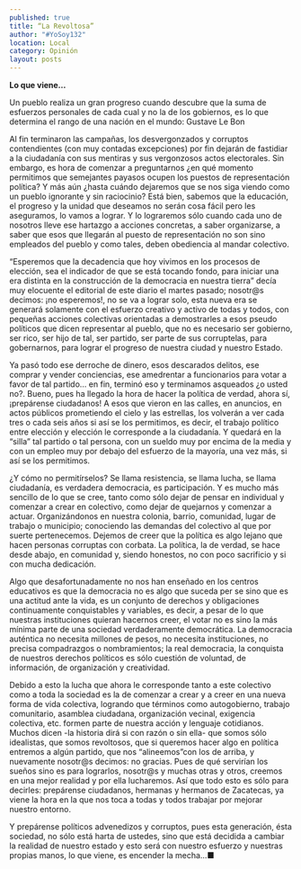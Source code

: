 ```yaml
---
published: true
title: “La Revoltosa”
author: "#YoSoy132"
location: Local
category: Opinión
layout: posts
---
```


**Lo que viene…**

Un pueblo realiza un gran progreso cuando descubre 
que la suma de esfuerzos personales de cada cual 
y no la de los gobiernos, es lo que determina 
el rango de una nación en el mundo:
Gustave Le Bon

Al fin terminaron las campañas, los desvergonzados y corruptos contendientes (con muy contadas excepciones) por fin dejarán de fastidiar a la ciudadanía con sus mentiras y sus vergonzosos actos electorales. Sin embargo, es hora de comenzar a preguntarnos ¿en qué momento permitimos que semejantes payasos ocupen los puestos de representación política? Y más aún ¿hasta cuándo dejaremos que se nos siga viendo como un pueblo ignorante y sin raciocinio? Está bien, sabemos que la educación, el progreso y la unidad que deseamos no serán cosa fácil pero les aseguramos, lo vamos a lograr. Y lo lograremos sólo cuando cada uno de nosotros lleve ese hartazgo a acciones concretas, a saber organizarse, a saber que esos que llegarán al puesto de representación no son sino empleados del pueblo y como tales, deben obediencia al mandar colectivo.

“Esperemos que la decadencia que hoy vivimos en los procesos de elección, sea el indicador de que se está tocando fondo, para iniciar una era distinta en la construcción de la democracia en nuestra tierra” decía muy elocuente el editorial de este diario el martes pasado; nosotr@s decimos: ¡no esperemos!, no se va a lograr solo, esta nueva era se generará solamente con el esfuerzo creativo y activo de todas y todos, con pequeñas acciones colectivas orientadas a demostrarles a esos pseudo políticos que dicen representar al pueblo, que no es necesario ser gobierno, ser rico, ser hijo de tal, ser partido, ser parte de sus corruptelas, para gobernarnos, para lograr el progreso de nuestra ciudad y nuestro Estado. 

Ya pasó todo ese derroche de dinero, esos descarados delitos, ese comprar y vender conciencias, ese amedrentar a funcionarios para votar a favor de tal partido… en fin, terminó eso y terminamos asqueados ¿o usted no?. Bueno, pues ha llegado la hora de hacer la política de verdad, ahora sí, ¡prepárense ciudadanos! A esos que vieron en las calles, en anuncios, en actos públicos prometiendo el cielo y las estrellas, los volverán a ver cada tres o cada seis años si así se los permitimos, es decir, el trabajo político entre elección y elección le corresponde a la ciudadanía. Y quedará en la “silla” tal partido o tal persona, con un sueldo muy por encima de la media y con un empleo muy por debajo del esfuerzo de la mayoría, una vez más, si así se los permitimos. 

¿Y cómo no permitírselos? Se llama resistencia, se llama lucha, se llama ciudadanía, es verdadera democracia, es participación. Y es mucho más sencillo de lo que se cree, tanto como sólo dejar de pensar en individual y comenzar a crear en colectivo, como dejar de quejarnos y comenzar a actuar. Organizándonos en nuestra colonia, barrio, comunidad, lugar de trabajo o municipio; conociendo las demandas del colectivo al que por suerte pertenecemos. Dejemos de creer que la política es algo lejano que hacen personas corruptas con corbata. La política, la de verdad, se hace desde abajo, en comunidad y, siendo honestos, no con poco sacrificio y si con mucha dedicación.

Algo que desafortunadamente no nos han enseñado en los centros educativos es que la democracia no es algo que suceda per se sino que es una actitud ante la vida, es un conjunto de derechos y obligaciones continuamente conquistables y variables, es decir, a pesar de lo que nuestras instituciones quieran hacernos creer, el votar no es sino la más mínima parte de una sociedad verdaderamente democrática. La democracia auténtica no necesita millones de pesos, no necesita instituciones, no precisa compadrazgos o nombramientos; la real democracia, la conquista de nuestros derechos políticos es sólo cuestión de voluntad, de información, de organización y creatividad. 

Debido a esto la lucha que ahora le corresponde tanto a este colectivo como a toda la sociedad es la de comenzar a crear y a creer en una nueva forma de vida colectiva, logrando que términos como autogobierno, trabajo comunitario, asamblea ciudadana, organización vecinal, exigencia colectiva, etc. formen parte de nuestra acción y lenguaje cotidianos. Muchos dicen -la historia dirá si con razón o sin ella- que somos sólo idealistas, que somos revoltosos, que si queremos hacer algo en política entremos a algún partido, que nos “alineemos”con los de arriba, y nuevamente nosotr@s decimos: no gracias. Pues de qué servirían los sueños sino es para lograrlos, nosotr@s y muchas otras y otros, creemos en una mejor realidad y por ella lucharemos. 
Así que todo esto es sólo para decirles: prepárense ciudadanos, hermanas y hermanos de Zacatecas, ya viene la hora en la que nos toca a todas y todos trabajar por mejorar nuestro entorno. 

Y prepárense políticos advenedizos y corruptos, pues esta generación, ésta sociedad, no sólo está harta de ustedes, sino que está decidida a cambiar la realidad de nuestro estado y esto será con nuestro esfuerzo y nuestras propias manos, lo que viene, es encender la mecha…■
